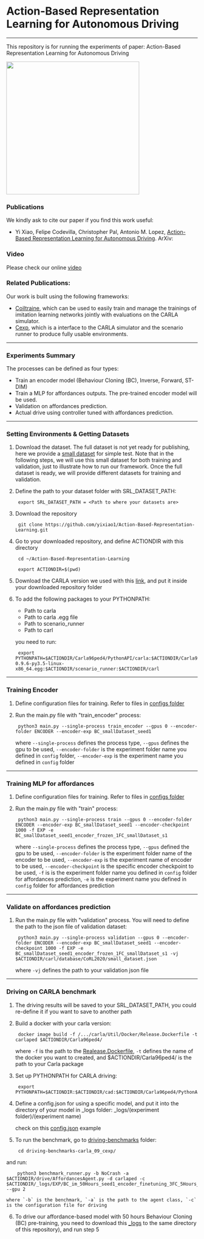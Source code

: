 # Action-Based Representation Learning for Autonomous Driving

-------------------------------------------------------------
This repository is for running the experiments of paper: Action-Based Representation Learning for Autonomous Driving

 <img src="driving_clip.gif" height="350">
  
### Publications
We kindly ask to cite our paper if you find this work useful:
 * Yi Xiao, Felipe Codevilla, Christopher Pal, Antonio M. Lopez, [Action-Based Representation Learning for Autonomous Driving](). ArXiv:

### Video
Please check our online [video](https://drive.google.com/file/d/1kbXF3UtQk70ncDmsI5YQ73QVrENtKU1o/view?usp=sharing)
 
### Related Publications:
Our work is built using the following frameworks:
 * [Coiltraine](https://github.com/felipecode/coiltraine), which can be used to easily train and manage the trainings of imitation learning networks jointly with evaluations on the CARLA simulator. 
 * [Cexp](https://github.com/felipecode/cexp), which is a interface to the CARLA simulator and the scenario runner to produce fully usable environments.

-------------------------------------------------------------
### Experiments Summary

The processes can be defined as four types:

 * Train an encoder model (Behaviour Cloning (BC), Inverse, Forward, ST-DIM)
 * Train a MLP for affordances outputs. The pre-trained encoder model will be used.
 * Validation on affordances prediction.
 * Actual drive using controller tuned with affordances prediction.


-------------------------------------------------------------
### Setting Environments & Getting Datasets

1. Download the dataset. The full dataset is not yet ready for publishing, here we provide a [small dataset](https://drive.google.com/file/d/1nGHApXVF8oGRLH9sZ_C1gdqcGkhTvEnb/view?usp=sharing) for simple test. Note that in the following steps, we will use this small dataset for both training and validation, just to illustrate how to run our framework. Once the full dataset is ready, we will provide different datasets for training and validation.

2. Define the path to your dataset folder with SRL_DATASET_PATH:

        export SRL_DATASET_PATH = <Path to where your datasets are>

3. Download the repository

        git clone https://github.com/yixiao1/Action-Based-Representation-Learning.git
        
4. Go to your downloaded repository, and define ACTIONDIR with this directory
        
        cd ~/Action-Based-Representation-Learning

        export ACTIONDIR=$(pwd)

5. Download the CARLA version we used with this [link](https://drive.google.com/file/d/1m4J2yJqL7QcCfaxvMh8erLzdGEyFC5mg/view?usp=sharing), and put it inside your downloaded repository folder

6. To add the following packages to your PYTHONPATH:

    - Path to carla
    - Path to carla .egg file
    - Path to scenario_runner
    - Path to carl

    you need to run:

        export PYTHONPATH=$ACTIONDIR/Carla96ped4/PythonAPI/carla:$ACTIONDIR/Carla96ped4/PythonAPI/carla/dist/carla-0.9.6-py3.5-linux-x86_64.egg:$ACTIONDIR/scenario_runner:$ACTIONDIR/carl

-------------------------------------------------------------
### Training Encoder

1. Define configuration files for training. Refer to files in [configs folder](https://github.com/yixiao1/Action-Based-Representation-Learning/tree/master/configs/ENCODER)

2. Run the main.py file with "train_encoder" process:

        python3 main.py --single-process train_encoder --gpus 0 --encoder-folder ENCODER --encoder-exp BC_smallDataset_seed1

    where `--single-process` defines the process type, `--gpus` defines the gpu to be used, `--encoder-folder` is the experiment folder name you defined in `config` folder, `--encoder-exp` is the experiment name you defined in `config` folder

-------------------------------------------------------------
### Training MLP for affordances

1. Define configuration files for training. Refer to files in [configs folder](https://github.com/yixiao1/Action-Based-Representation-Learning/tree/master/configs/EXP)

2. Run the main.py file with "train" process:

        python3 main.py --single-process train --gpus 0 --encoder-folder ENCODER --encoder-exp BC_smallDataset_seed1 --encoder-checkpoint 1000 -f EXP -e BC_smallDataset_seed1_encoder_frozen_1FC_smallDataset_s1

   where `--single-process` defines the process type, `--gpus` defined the gpu to be used, `--encoder-folder` is the experiment folder name of the encoder to be used, `--encoder-exp` is the experiment name of encoder to be used, `--encoder-checkpoint` is the specific encoder checkpoint to be used, `-f` is is the experiment folder name you defined in `config` folder for affordances prediction, `-e` is the experiment name you defined in `config` folder for affordances prediction

-------------------------------------------------------------
### Validate on affordances prediction

1. Run the main.py file with "validation" process. You will need to define the path to the json file of validation dataset:

        python3 main.py --single-process validation --gpus 0 --encoder-folder ENCODER --encoder-exp BC_smallDataset_seed1 --encoder-checkpoint 1000 -f EXP -e BC_smallDataset_seed1_encoder_frozen_1FC_smallDataset_s1 -vj $ACTIONDIR/carl/database/CoRL2020/small_dataset.json

    where `-vj` defines the path to your validation json file

-------------------------------------------------------------
### Driving on CARLA benchmark

1. The driving results will be saved to your SRL_DATASET_PATH, you could re-define it if you want to save to another path

2. Build a docker with your carla version:

        docker image build -f /.../carla/Util/Docker/Release.Dockerfile -t carlaped $ACTIONDIR/Carla96ped4/

    where `-f` is the path to the [Realease.Dockerfile](https://github.com/carla-simulator/carla/blob/master/Util/Docker/Release.Dockerfile), `-t` defines the name of the docker you want to created, and $ACTIONDIR/Carla96ped4/ is the path to your Carla package

3. Set up PYTHONPATH for CARLA driving:

        export PYTHONPATH=$ACTIONDIR:$ACTIONDIR/cad:$ACTIONDIR/Carla96ped4/PythonAPI/carla:$ACTIONDIR/PythonAPI/carla:$ACTIONDIR/scenario_runner

4. Define a config.json for using a specific model, and put it into the directory of your model in _logs folder: _logs/(experiment folder)/(experiment name)

   check on this [config.json](https://github.com/yixiao1/Action-Based-Representation-Learning/blob/master/_logs/EXP/BC_im_50Hours_seed1_encoder_finetuning_3FC_5Hours_s1_100000/config.json) example

5. To run the benchmark, go to [driving-benchmarks](https://github.com/yixiao1/Action-Based-Representation-Learning/tree/master/driving-benchmarks-carla_09_cexp) folder:

        cd driving-benchmarks-carla_09_cexp/

and run:

        python3 benchmark_runner.py -b NoCrash -a $ACTIONDIR/drive/AffordancesAgent.py -d carlaped -c $ACTIONDIR/_logs/EXP/BC_im_50Hours_seed1_encoder_finetuning_3FC_5Hours_s1_100000/config.json --gpu 2

    where `-b` is the benchmark, `-a` is the path to the agent class, `-c` is the configuration file for driving

6. To drive our affordance-based model with 50 hours Behaviour Cloning (BC) pre-training, you need to download this [_logs](https://drive.google.com/file/d/14N6B6Q_zhCnXZy1sne-HFjaktjNjjTjF/view?usp=sharing) to the same directory of this repository), and run step 5
